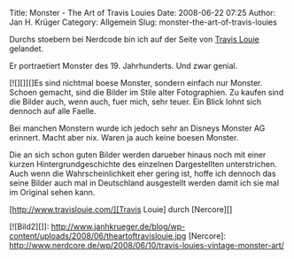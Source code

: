 Title: Monster - The Art of Travis Louies
Date: 2008-06-22 07:25
Author: Jan H. Krüger
Category: Allgemein
Slug: monster-the-art-of-travis-louies

Durchs stoebern bei Nerdcode bin ich auf der Seite von [Travis Louie][]
gelandet.  
  
Er portraetiert Monster des 19. Jahrhunderts. Und zwar genial.  
  
[![][]][]Es sind nichtmal boese Monster, sondern einfach nur Monster.
Schoen gemacht, sind die Bilder im Stile alter Fotographien. Zu kaufen
sind die Bilder auch, wenn auch, fuer mich, sehr teuer. Ein Blick lohnt
sich dennoch auf alle Faelle.  
  
Bei manchen Monstern wurde ich jedoch sehr an Disneys Monster AG
erinnert. Macht aber nix. Waren ja auch keine boesen Monster.  
  
Die an sich schon guten Bilder werden darueber hinaus noch mit einer
kurzen Hintergrundgeschichte des einzelnen Dargestellten unterstrichen.
Auch wenn die Wahrscheinlichkeit eher gering ist, hoffe ich dennoch das
seine Bilder auch mal in Deutschland ausgestellt werden damit ich sie
mal im Original sehen kann.  
  
[http://www.travislouie.com/][Travis Louie] durch [Nercore][]

  [Travis Louie]: http://www.travislouie.com/
  [Blid1]: http://www.janhkrueger.de/blog/wp-content/uploads/2008/06/theartoftravislouie.jpg
    "theartoftravislouie"
  [![Bild2][]]: http://www.janhkrueger.de/blog/wp-content/uploads/2008/06/theartoftravislouie.jpg
  [Nercore]: http://www.nerdcore.de/wp/2008/06/10/travis-louies-vintage-monster-art/
